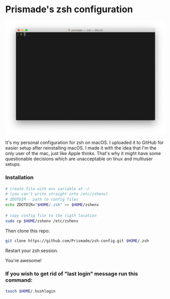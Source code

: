 # Prismade's zsh configuration

![My terminal](/images/terminal.png)

It's my personal configuration for zsh on macOS. I uploaded it to GitHub for easier setup after reinstalling macOS. I made it with the idea that I'm the only user of the mac, just like Apple thinks. That's why it might have some questionable decisions which are unacceptable on linux and multiuser setups.

### Installation

``` zsh 
# create file with env variable at ~/
# (you can't write straight into /etc/zshenv)
# ZDOTDIR - path to config files
echo ZDOTDIR="$HOME/.zsh" >> $HOME/zshenv

# copy config file to the rigth location
sudo cp $HOME/zshenv /etc/zshenv
```

Then clone this repo:

``` zsh
git clone https://github.com/Prismade/zsh-config.git $HOME/.zsh
```

Restart your zsh session.

You're awesome!

### If you wish to get rid of "last login" message run this command:

``` zsh
touch $HOME/.hushlogin
```
